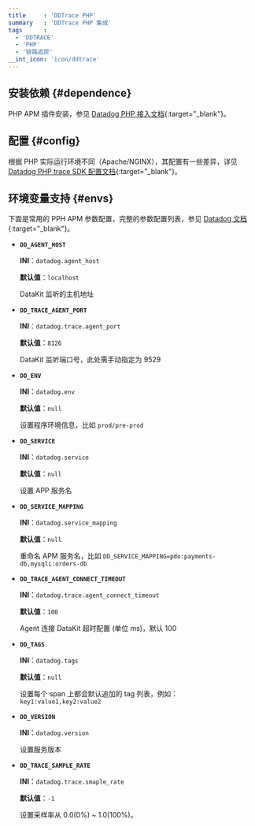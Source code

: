 ```yaml
---
title     : 'DDTrace PHP'
summary   : 'DDTrace PHP 集成'
tags      :
  - 'DDTRACE'
  - 'PHP'
  - '链路追踪'
__int_icon: 'icon/ddtrace'
---
```



## 安装依赖 {#dependence}

PHP APM 插件安装，参见 [Datadog PHP 接入文档](https://docs.datadoghq.com/tracing/trace_collection/automatic_instrumentation/dd_libraries/php/#install-the-extension){:target="_blank"}。

## 配置 {#config}

根据 PHP 实际运行环境不同（Apache/NGINX），其配置有一些差异，详见 [Datadog PHP trace SDK 配置文档](https://docs.datadoghq.com/tracing/trace_collection/library_config/php/){:target="_blank"}。

## 环境变量支持 {#envs}

下面是常用的 PPH APM 参数配置，完整的参数配置列表，参见 [Datadog 文档](https://docs.datadoghq.com/tracing/trace_collection/library_config/php/){:target="_blank"}。

- **`DD_AGENT_HOST`**

    **INI**：`datadog.agent_host`

    **默认值**：`localhost`

    DataKit 监听的主机地址

- **`DD_TRACE_AGENT_PORT`**

    **INI**：`datadog.trace.agent_port`

    **默认值**：`8126`

    DataKit 监听端口号，此处需手动指定为 9529

- **`DD_ENV`**

    **INI**：`datadog.env`

    **默认值**：`null`

    设置程序环境信息，比如 `prod/pre-prod`

- **`DD_SERVICE`**

    **INI**：`datadog.service`

    **默认值**：`null`

    设置 APP 服务名

- **`DD_SERVICE_MAPPING`**

    **INI**：`datadog.service_mapping`

    **默认值**：`null`

    重命名 APM 服务名，比如 `DD_SERVICE_MAPPING=pdo:payments-db,mysqli:orders-db`

- **`DD_TRACE_AGENT_CONNECT_TIMEOUT`**

    **INI**：`datadog.trace.agent_connect_timeout`

    **默认值**：`100`

    Agent 连接 DataKit 超时配置 (单位 ms)，默认 100

- **`DD_TAGS`**

    **INI**：`datadog.tags`

    **默认值**：`null`

    设置每个 span 上都会默认追加的 tag 列表，例如：`key1:value1,key2:value2`

- **`DD_VERSION`**

    **INI**：`datadog.version`

    设置服务版本

- **`DD_TRACE_SAMPLE_RATE`**

    **INI**：`datadog.trace.smaple_rate`

    **默认值**：`-1`

    设置采样率从 0.0(0%) ~ 1.0(100%)。
